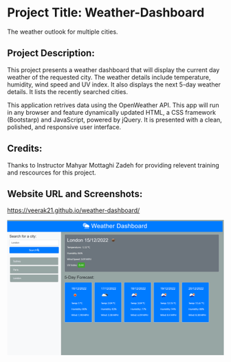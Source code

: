 # Project Title: Weather-Dashboard
The weather outlook for multiple cities.

## Project Description:
This project presents a weather dashboard that will display the current day weather of the requested city. The weather details include temperature, humidity, wind speed and UV index. It also displays the next 5-day weather details. It lists the recently searched cities.

This application retrives data using the OpenWeather API. This app will run in any browser and feature dynamically updated HTML, a CSS framework (Bootstarp) and JavaScript, powered by jQuery. It is presented with a clean, polished, and responsive user interface. 

## Credits:
Thanks to Instructor Mahyar Mottaghi Zadeh for providing relevent training and rescources for this project.

## Website URL and Screenshots:

https://veerak21.github.io/weather-dashboard/




![screenshot-of-applicaton](./assets/img1.png)